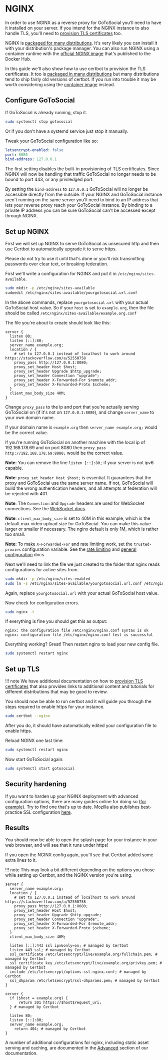 # NGINX

In order to use NGINX as a reverse proxy for GoToSocial you'll need to have it installed on your server. If you intend for the NGINX instance to also handle TLS, you'll need to [provision TLS certificates](../../advanced/certificates.md) too.

NGINX is [packaged for many distributions](https://repology.org/project/nginx/versions). It's very likely you can install it with your distribution's package manager. You can also run NGINX using a container runtime with the [official NGINX image](https://hub.docker.com/_/nginx) that's published to the Docker Hub.

In this guide we'll also show how to use certbot to provision the TLS certificates. It too is [packaged in many distributions](https://repology.org/project/certbot/versions) but many distributions tend to ship fairly old versions of certbot. If you run into trouble it may be worth considering using the [container image](https://hub.docker.com/r/certbot/certbot) instead.

## Configure GoToSocial

If GoToSocial is already running, stop it.

```bash
sudo systemctl stop gotosocial
```

Or if you don't have a systemd service just stop it manually.

Tweak your GoToSocial configuration like so:

```yaml
letsencrypt-enabled: false
port: 8080
bind-address: 127.0.0.1
```

The first setting disables the built-in provisioning of TLS certificates. Since NGINX will now be handling that traffic GoToSocial no longer needs to be bound to port 443, or any priviledged port.

By setting the `bind-address` to `127.0.0.1` GoToSocial will no longer be accessible directly from the outside. If your NGINX and GoToSocial instance aren't running on the same server you'll need to bind to an IP address that lets your reverse proxy reach your GoToSocial instance. By binding to a private IP address you can be sure GoToSocial can't be accessed except through NGINX.

## Set up NGINX

First we will set up NGINX to serve GoToSocial as unsecured http and then use Certbot to automatically upgrade it to serve https.

Please do not try to use it until that's done or you'll risk transmitting passwords over clear text, or breaking federation.

First we'll write a configuration for NGINX and put it in `/etc/nginx/sites-available`.

```bash
sudo mkdir -p /etc/nginx/sites-available
sudoedit /etc/nginx/sites-available/yourgotosocial.url.conf
```

In the above commands, replace `yourgotosocial.url` with your actual GoToSocial host value. So if your `host` is set to `example.org`, then the file should be called `/etc/nginx/sites-available/example.org.conf`

The file you're about to create should look like this:

```nginx
server {
  listen 80;
  listen [::]:80;
  server_name example.org;
  location / {
    # set to 127.0.0.1 instead of localhost to work around https://stackoverflow.com/a/52550758
    proxy_pass http://127.0.0.1:8080;
    proxy_set_header Host $host;
    proxy_set_header Upgrade $http_upgrade;
    proxy_set_header Connection "upgrade";
    proxy_set_header X-Forwarded-For $remote_addr;
    proxy_set_header X-Forwarded-Proto $scheme;
  }
  client_max_body_size 40M;
}
```

Change `proxy_pass` to the ip and port that you're actually serving GoToSocial on (if it's not on `127.0.0.1:8080`), and change `server_name` to your own domain name.

If your domain name is `example.org` then `server_name example.org;` would be the correct value.

If you're running GoToSocial on another machine with the local ip of 192.168.178.69 and on port 8080 then `proxy_pass http://192.168.178.69:8080;` would be the correct value.

**Note**: You can remove the line `listen [::]:80;` if your server is not ipv6 capable.

**Note**: `proxy_set_header Host $host;` is essential. It guarantees that the proxy and GoToSocial use the same server name. If not, GoToSocial will build the wrong authentication headers, and all attempts at federation will be rejected with 401.

**Note**: The `Connection` and `Upgrade` headers are used for WebSocket connections. See the [WebSocket docs](websocket.md).

**Note**: `client_max_body_size` is set to 40M in this example, which is the default max video upload size for GoToSocial. You can make this value larger or smaller if necessary. The nginx default is only 1M, which is rather too small.

**Note**: To make `X-Forwarded-For` and rate limiting work, set the `trusted-proxies` configuration variable. See the [rate limiting](../../api/ratelimiting.md) and [general configuration](../../configuration/general.md) docs

Next we'll need to link the file we just created to the folder that nginx reads configurations for active sites from.

```bash
sudo mkdir -p /etc/nginx/sites-enabled
sudo ln -s /etc/nginx/sites-available/yourgotosocial.url.conf /etc/nginx/sites-enabled/
```

Again, replace `yourgotosocial.url` with your actual GoToSocial host value.

Now check for configuration errors.

```bash
sudo nginx -t
```

If everything is fine you should get this as output:

```text
nginx: the configuration file /etc/nginx/nginx.conf syntax is ok
nginx: configuration file /etc/nginx/nginx.conf test is successful
```

Everything working? Great! Then restart nginx to load your new config file.

```bash
sudo systemctl restart nginx
```

## Set up TLS

!!! note
    We have additional documentation on how to [provision TLS certificates](../../advanced/certificates.md) that also provides links to additional content and tutorials for different distributions that may be good to review.

You should now be able to run certbot and it will guide you through the steps required to enable https for your instance.

```bash
sudo certbot --nginx
```

After you do, it should have automatically edited your configuration file to enable https.

Reload NGINX one last time:

```bash
sudo systemctl restart nginx
```

Now start GoToSocial again:

```bash
sudo systemctl start gotosocial
```

## Security hardening

If you want to harden up your NGINX deployment with advanced configuration options, there are many guides online for doing so ([for example](https://beaglesecurity.com/blog/article/nginx-server-security.html)). Try to find one that's up to date. Mozilla also publishes best-practice SSL configuration [here](https://ssl-config.mozilla.org/).

## Results

You should now be able to open the splash page for your instance in your web browser, and will see that it runs under https!

If you open the NGINX config again, you'll see that Certbot added some extra lines to it.

!!! note
    This may look a bit different depending on the options you chose while setting up Certbot, and the NGINX version you're using.

```nginx
server {
  server_name example.org;
  location / {
    # set to 127.0.0.1 instead of localhost to work around https://stackoverflow.com/a/52550758
    proxy_pass http://127.0.0.1:8080;
    proxy_set_header Host $host;
    proxy_set_header Upgrade $http_upgrade;
    proxy_set_header Connection "upgrade";
    proxy_set_header X-Forwarded-For $remote_addr;
    proxy_set_header X-Forwarded-Proto $scheme;
  }
  client_max_body_size 40M;

  listen [::]:443 ssl ipv6only=on; # managed by Certbot
  listen 443 ssl; # managed by Certbot
  ssl_certificate /etc/letsencrypt/live/example.org/fullchain.pem; # managed by Certbot
  ssl_certificate_key /etc/letsencrypt/live/example.org/privkey.pem; # managed by Certbot
  include /etc/letsencrypt/options-ssl-nginx.conf; # managed by Certbot
  ssl_dhparam /etc/letsencrypt/ssl-dhparams.pem; # managed by Certbot
}

server {
  if ($host = example.org) {
      return 301 https://$host$request_uri;
  } # managed by Certbot

  listen 80;
  listen [::]:80;
  server_name example.org;
    return 404; # managed by Certbot
}
```

A number of additional configurations for nginx, including static asset serving and caching, are documented in the [Advanced](../../advanced/index.md) section of our documentation.
